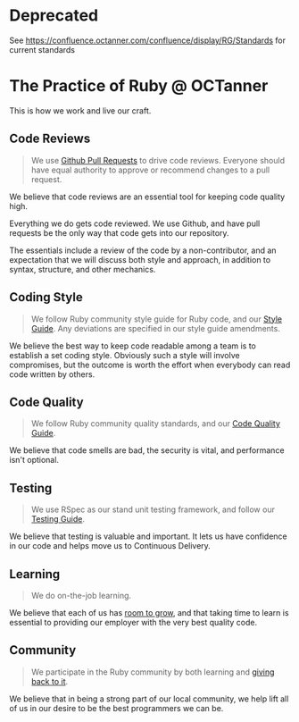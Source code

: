 # Deprecated
See https://confluence.octanner.com/confluence/display/RG/Standards for current standards

# The Practice of Ruby @ OCTanner

This is how we work and live our craft.

## Code Reviews

> We use [Github Pull Requests](https://help.github.com/articles/about-pull-requests/) to drive code reviews. Everyone should have equal authority to approve or recommend changes to a pull request.

We believe that code reviews are an essential tool for keeping code quality high.

Everything we do gets code reviewed. We use Github, and have pull requests be the only way that code gets into our repository.

The essentials include a review of the code by a non-contributor, and an expectation that we will discuss both style and approach, in addition to syntax, structure, and other mechanics.

## Coding Style

> We follow Ruby community style guide for Ruby code, and our [Style Guide](./style-guide.md). Any deviations are specified in our style guide amendments.

We believe the best way to keep code readable among a team is to establish a set coding style. Obviously such a style will involve compromises, but the outcome is worth the effort when everybody can read code written by others.

## Code Quality

> We follow Ruby community quality standards, and our [Code Quality Guide](./code-quality.md).

We believe that code smells are bad, the security is vital, and performance isn't optional.

## Testing

> We use RSpec as our stand unit testing framework, and follow our [Testing Guide](./testing.md).

We believe that testing is valuable and important. It lets us have confidence in our code and helps move us to Continuous Delivery.

## Learning

> We do on-the-job learning.

We believe that each of us has [room to grow](https://learn.pluralsight.com), and that taking time to learn is essential to providing our employer with the very best quality code.

## Community

> We participate in the Ruby community by both learning and [giving back to it](https://opensourcefriday.com/).

We believe that in being a strong part of our local community, we help lift all of us in our desire to be the best programmers we can be.

